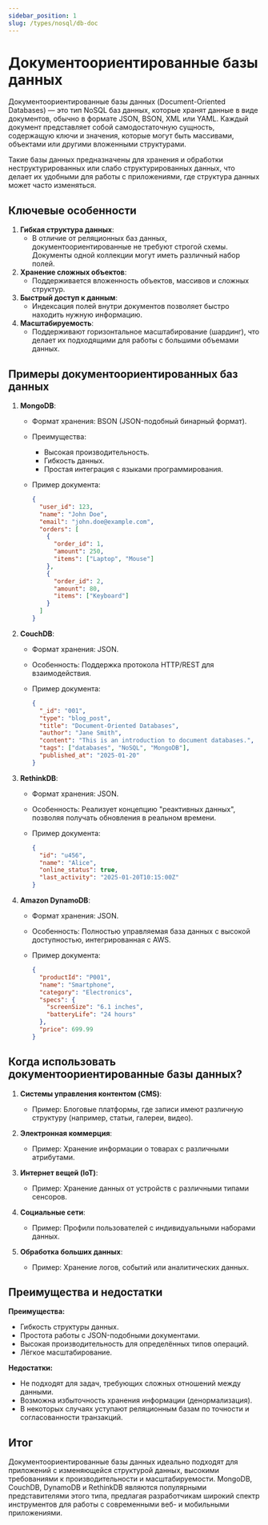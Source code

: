 ```yaml
---
sidebar_position: 1
slug: /types/nosql/db-doc
---
```


# Документоориентированные базы данных

Документоориентированные базы данных (Document-Oriented Databases) — это тип NoSQL баз данных, которые хранят данные в виде документов, обычно в формате JSON, BSON, XML или YAML. Каждый документ представляет собой самодостаточную сущность, содержащую ключи и значения, которые могут быть массивами, объектами или другими вложенными структурами.

Такие базы данных предназначены для хранения и обработки неструктурированных или слабо структурированных данных, что делает их удобными для работы с приложениями, где структура данных может часто изменяться.

## Ключевые особенности

1. **Гибкая структура данных**:
   - В отличие от реляционных баз данных, документоориентированные не требуют строгой схемы. Документы одной коллекции могут иметь различный набор полей.
2. **Хранение сложных объектов**:
   - Поддерживается вложенность объектов, массивов и сложных структур.
3. **Быстрый доступ к данным**:
   - Индексация полей внутри документов позволяет быстро находить нужную информацию.
4. **Масштабируемость**:
   - Поддерживают горизонтальное масштабирование (шардинг), что делает их подходящими для работы с большими объемами данных.

## Примеры документоориентированных баз данных

1. **MongoDB**:
   - Формат хранения: BSON (JSON-подобный бинарный формат).
   - Преимущества:
     - Высокая производительность.
     - Гибкость данных.
     - Простая интеграция с языками программирования.
   - Пример документа:

     ```json
     {
       "user_id": 123,
       "name": "John Doe",
       "email": "john.doe@example.com",
       "orders": [
         {
           "order_id": 1,
           "amount": 250,
           "items": ["Laptop", "Mouse"]
         },
         {
           "order_id": 2,
           "amount": 80,
           "items": ["Keyboard"]
         }
       ]
     }
     ```

2. **CouchDB**:
   - Формат хранения: JSON.
   - Особенность: Поддержка протокола HTTP/REST для взаимодействия.
   - Пример документа:

     ```json
     {
       "_id": "001",
       "type": "blog_post",
       "title": "Document-Oriented Databases",
       "author": "Jane Smith",
       "content": "This is an introduction to document databases.",
       "tags": ["databases", "NoSQL", "MongoDB"],
       "published_at": "2025-01-20"
     }
     ```

3. **RethinkDB**:
   - Формат хранения: JSON.
   - Особенность: Реализует концепцию "реактивных данных", позволяя получать обновления в реальном времени.
   - Пример документа:

     ```json
     {
       "id": "u456",
       "name": "Alice",
       "online_status": true,
       "last_activity": "2025-01-20T10:15:00Z"
     }
     ```

4. **Amazon DynamoDB**:
   - Формат хранения: JSON.
   - Особенность: Полностью управляемая база данных с высокой доступностью, интегрированная с AWS.
   - Пример документа:

     ```json
     {
       "productId": "P001",
       "name": "Smartphone",
       "category": "Electronics",
       "specs": {
         "screenSize": "6.1 inches",
         "batteryLife": "24 hours"
       },
       "price": 699.99
     }
     ```

## Когда использовать документоориентированные базы данных?

1. **Системы управления контентом (CMS)**:
   - Пример: Блоговые платформы, где записи имеют различную структуру (например, статьи, галереи, видео).

2. **Электронная коммерция**:
   - Пример: Хранение информации о товарах с различными атрибутами.

3. **Интернет вещей (IoT)**:
   - Пример: Хранение данных от устройств с различными типами сенсоров.

4. **Социальные сети**:
   - Пример: Профили пользователей с индивидуальными наборами данных.

5. **Обработка больших данных**:
   - Пример: Хранение логов, событий или аналитических данных.

## Преимущества и недостатки

**Преимущества:**

- Гибкость структуры данных.
- Простота работы с JSON-подобными документами.
- Высокая производительность для определённых типов операций.
- Лёгкое масштабирование.

**Недостатки:**

- Не подходят для задач, требующих сложных отношений между данными.
- Возможна избыточность хранения информации (денормализация).
- В некоторых случаях уступают реляционным базам по точности и согласованности транзакций.

## Итог

Документоориентированные базы данных идеально подходят для приложений с изменяющейся структурой данных, высокими требованиями к производительности и масштабируемости. MongoDB, CouchDB, DynamoDB и RethinkDB являются популярными представителями этого типа, предлагая разработчикам широкий спектр инструментов для работы с современными веб- и мобильными приложениями.